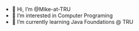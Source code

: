 - 👋 Hi, I’m @Mike-at-TRU
- 👀 I’m interested in Computer Programing
- 🌱 I’m currently learning Java Foundations @ TRU


<!---
Mike-at-TRU/Mike-at-TRU is a ✨ special ✨ repository because its `README.md` (this file) appears on your GitHub profile.
You can click the Preview link to take a look at your changes.
--->
